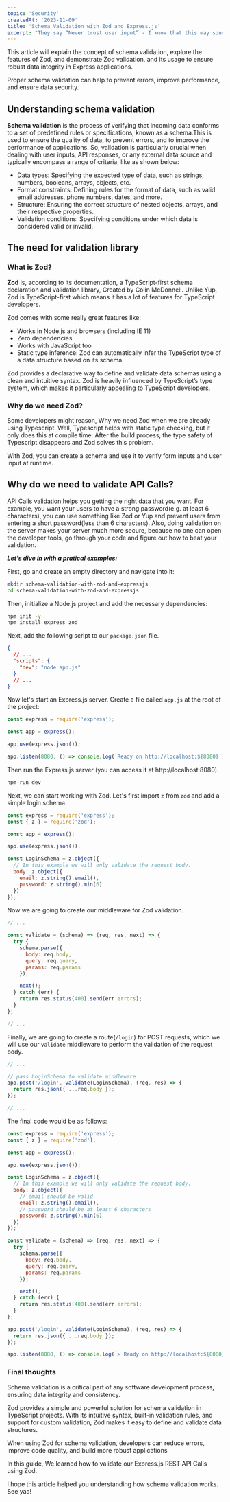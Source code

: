 ```yaml
---
topic: 'Security'
createdAt: '2023-11-09'
title: 'Schema Validation with Zod and Express.js'
excerpt: "They say “Never trust user input” - I know that this may sound extreme, but it is an important security principle in programming. Today, we will learn togheter how to implement Zod in a Express.js application."
---
```


This article will explain the concept of schema validation, explore the features of Zod, and demonstrate Zod validation, and its usage to ensure robust data integrity in Express applications.

Proper schema validation can help to prevent errors, improve performance, and ensure data security.

## Understanding schema validation

**Schema validation** is the process of verifying that incoming data conforms to a set of predefined rules or specifications, known as a schema.This is used to ensure the quality of data, to prevent errors, and to improve the performance of applications. So, validation is particularly crucial when dealing with user inputs, API responses, or any external data source and typically encompass a range of criteria, like as shown below:

- Data types: Specifying the expected type of data, such as strings, numbers, booleans, arrays, objects, etc.
- Format constraints: Defining rules for the format of data, such as valid email addresses, phone numbers, dates, and more.
- Structure: Ensuring the correct structure of nested objects, arrays, and their respective properties.
- Validation conditions: Specifying conditions under which data is considered valid or invalid.

## The need for validation library

### What is Zod?

**Zod** is, according to its documentation, a TypeScript-first schema declaration and validation library, Created by Colin McDonnell. Unlike Yup, Zod is TypeScript-first which means it has a lot of features for TypeScript developers.

Zod comes with some really great features like:

- Works in Node.js and browsers (including IE 11)
- Zero dependencies
- Works with JavaScript too
- Static type inference: Zod can automatically infer the TypeScript type of a data structure based on its schema.

Zod provides a declarative way to define and validate data schemas using a clean and intuitive syntax. Zod is heavily influenced by TypeScript’s type system, which makes it particularly appealing to TypeScript developers.

### Why do we need Zod?

Some developers might reason, Why we need Zod when we are already using Typescript. Well, Typescript helps with static type checking, but it only does this at compile time. After the build process, the type safety of Typescript disappears and Zod solves this problem.

With Zod, you can create a schema and use it to verify form inputs and user input at runtime.

## Why do we need to validate API Calls?

API Calls validation helps you getting the right data that you want. For example, you want your users to have a strong password(e.g. at least 6 characters), you can use something like Zod or Yup and prevent users from entering a short password(less than 6 characters). Also, doing validation on the server makes your server much more secure, because no one can open the developer tools, go through your code and figure out how to beat your validation.

**_Let's dive in with a pratical examples:_**

First, go and create an empty directory and navigate into it:

```bash
mkdir schema-validation-with-zod-and-expressjs
cd schema-validation-with-zod-and-expressjs
```

Then, initialize a Node.js project and add the necessary dependencies:

```bash
npm init -y
npm install express zod
```

Next, add the following script to our `package.json` file.

```json
{
  // ...
  "scripts": {
    "dev": "node app.js"
  }
  // ...
}
```

Now let's start an Express.js server.
Create a file called `app.js` at the root of the project:

```js
const express = require('express');

const app = express();

app.use(express.json());

app.listen(8080, () => console.log(`Ready on http://localhost:${8080}`));
```

Then run the Express.js server (you can access it at http://localhost:8080).

```bash
npm run dev
```

Next, we can start working with Zod.
Let's first import `z` from `zod` and add a simple login schema.

```js
const express = require('express');
const { z } = require('zod');

const app = express();

app.use(express.json());

const LoginSchema = z.object({
  // In this example we will only validate the request body.
  body: z.object({
    email: z.string().email(),
    password: z.string().min(6)
  })
});
```

Now we are going to create our middleware for Zod validation.

```js
// ...

const validate = (schema) => (req, res, next) => {
  try {
    schema.parse({
      body: req.body,
      query: req.query,
      params: req.params
    });

    next();
  } catch (err) {
    return res.status(400).send(err.errors);
  }
};

// ...
```

Finally, we are going to create a route(`/login`) for POST requests, which we will use our `validate` middleware to perform the validation of the request body.

```js
// ...

// pass LoginSchema to validate middleware
app.post('/login', validate(LoginSchema), (req, res) => {
  return res.json({ ...req.body });
});

// ...
```

The final code would be as follows:

```js
const express = require('express');
const { z } = require('zod');

const app = express();

app.use(express.json());

const LoginSchema = z.object({
  // In this example we will only validate the request body.
  body: z.object({
    // email should be valid
    email: z.string().email(),
    // password should be at least 6 characters
    password: z.string().min(6)
  })
});

const validate = (schema) => (req, res, next) => {
  try {
    schema.parse({
      body: req.body,
      query: req.query,
      params: req.params
    });

    next();
  } catch (err) {
    return res.status(400).send(err.errors);
  }
};

app.post('/login', validate(LoginSchema), (req, res) => {
  return res.json({ ...req.body });
});

app.listen(8080, () => console.log(`> Ready on http://localhost:${8080}`));
```

### Final thoughts

Schema validation is a critical part of any software development process, ensuring data integrity and consistency.

Zod provides a simple and powerful solution for schema validation in TypeScript projects. With its intuitive syntax, built-in validation rules, and support for custom validation, Zod makes it easy to define and validate data structures.

When using Zod for schema validation, developers can reduce errors, improve code quality, and build more robust applications

In this guide, We learned how to validate our Express.js REST API Calls using Zod.

I hope this article helped you understanding how schema validation works. See yaa!
